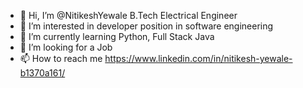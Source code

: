 - 👋 Hi, I’m @NitikeshYewale B.Tech Electrical Engineer
- 👀 I’m interested in developer position in software engineering
- 🌱 I’m currently learning Python, Full Stack Java
- 💞️ I’m looking for a Job
- 📫 How to reach me https://www.linkedin.com/in/nitikesh-yewale-b1370a161/

<!---
NitikeshYewale/NitikeshYewale is a ✨ special ✨ repository because its `README.md` (this file) appears on your GitHub profile.
You can click the Preview link to take a look at your changes.
--->
